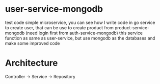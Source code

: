# user-service-mongodb
test code simple microservice, you can see how I write code in go service to create user, that can be use to create product from product-service-mongodb (need login first from auth-service-mongodb)
this service function as same as user-service, but use mongodb as the databases
and make some improved code
# Architecture
Controller -> Service -> Repository
